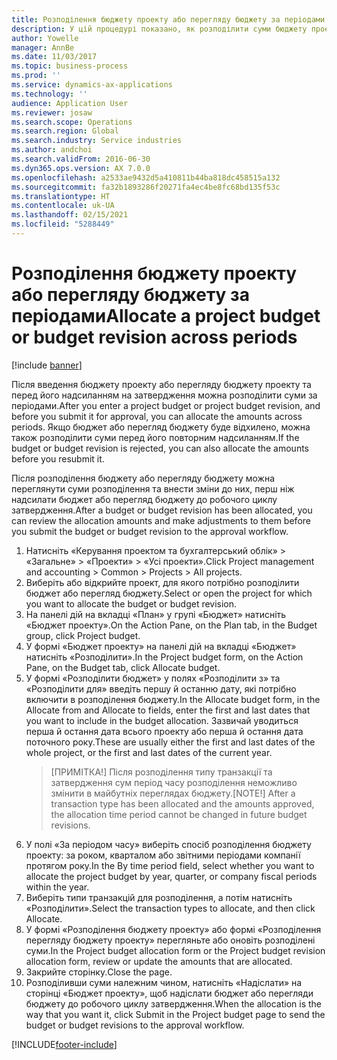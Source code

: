 ```yaml
---
title: Розподілення бюджету проекту або перегляду бюджету за періодами
description: У цій процедурі показано, як розподілити суми бюджету проекту за періодами.
author: Yowelle
manager: AnnBe
ms.date: 11/03/2017
ms.topic: business-process
ms.prod: ''
ms.service: dynamics-ax-applications
ms.technology: ''
audience: Application User
ms.reviewer: josaw
ms.search.scope: Operations
ms.search.region: Global
ms.search.industry: Service industries
ms.author: andchoi
ms.search.validFrom: 2016-06-30
ms.dyn365.ops.version: AX 7.0.0
ms.openlocfilehash: a2533ae9432d5a410811b44ba818dc458515a132
ms.sourcegitcommit: fa32b1893286f20271fa4ec4be8fc68bd135f53c
ms.translationtype: HT
ms.contentlocale: uk-UA
ms.lasthandoff: 02/15/2021
ms.locfileid: "5288449"
---
```

# <a name="allocate-a-project-budget-or-budget-revision-across-periods"></a><span data-ttu-id="c8239-103">Розподілення бюджету проекту або перегляду бюджету за періодами</span><span class="sxs-lookup"><span data-stu-id="c8239-103">Allocate a project budget or budget revision across periods</span></span>

[!include [banner](../../includes/banner.md)]

<span data-ttu-id="c8239-104">Після введення бюджету проекту або перегляду бюджету проекту та перед його надсиланням на затвердження можна розподілити суми за періодами.</span><span class="sxs-lookup"><span data-stu-id="c8239-104">After you enter a project budget or project budget revision, and before you submit it for approval, you can allocate the amounts across periods.</span></span> <span data-ttu-id="c8239-105">Якщо бюджет або перегляд бюджету буде відхилено, можна також розподілити суми перед його повторним надсиланням.</span><span class="sxs-lookup"><span data-stu-id="c8239-105">If the budget or budget revision is rejected, you can also allocate the amounts before you resubmit it.</span></span> 

<span data-ttu-id="c8239-106">Після розподілення бюджету або перегляду бюджету можна переглянути суми розподілення та внести зміни до них, перш ніж надсилати бюджет або перегляд бюджету до робочого циклу затвердження.</span><span class="sxs-lookup"><span data-stu-id="c8239-106">After a budget or budget revision has been allocated, you can review the allocation amounts and make adjustments to them before you submit the budget or budget revision to the approval workflow.</span></span> 

1. <span data-ttu-id="c8239-107">Натисніть «Керування проектом та бухгалтерський облік» > «Загальне» > «Проекти» > «Усі проекти».</span><span class="sxs-lookup"><span data-stu-id="c8239-107">Click Project management and accounting > Common > Projects > All projects.</span></span> 
2. <span data-ttu-id="c8239-108">Виберіть або відкрийте проект, для якого потрібно розподілити бюджет або перегляд бюджету.</span><span class="sxs-lookup"><span data-stu-id="c8239-108">Select or open the project for which you want to allocate the budget or budget revision.</span></span> 
3. <span data-ttu-id="c8239-109">На панелі дій на вкладці «План» у групі «Бюджет» натисніть «Бюджет проекту».</span><span class="sxs-lookup"><span data-stu-id="c8239-109">On the Action Pane, on the Plan tab, in the Budget group, click Project budget.</span></span> 
4. <span data-ttu-id="c8239-110">У формі «Бюджет проекту» на панелі дій на вкладці «Бюджет» натисніть «Розподілити».</span><span class="sxs-lookup"><span data-stu-id="c8239-110">In the Project budget form, on the Action Pane, on the Budget tab, click Allocate budget.</span></span> 
5. <span data-ttu-id="c8239-111">У формі «Розподілити бюджет» у полях «Розподілити з» та «Розподілити для» введіть першу й останню дату, які потрібно включити в розподілення бюджету.</span><span class="sxs-lookup"><span data-stu-id="c8239-111">In the Allocate budget form, in the Allocate from and Allocate to fields, enter the first and last dates that you want to include in the budget allocation.</span></span> <span data-ttu-id="c8239-112">Зазвичай уводиться перша й остання дата всього проекту або перша й остання дата поточного року.</span><span class="sxs-lookup"><span data-stu-id="c8239-112">These are usually either the first and last dates of the whole project, or the first and last dates of the current year.</span></span>  
   > <span data-ttu-id="c8239-113">[ПРИМІТКА!] Після розподілення типу транзакції та затвердження сум період часу розподілення неможливо змінити в майбутніх переглядах бюджету.</span><span class="sxs-lookup"><span data-stu-id="c8239-113">[NOTE!] After a transaction type has been allocated and the amounts approved, the allocation time period cannot be changed in future budget revisions.</span></span> 
6. <span data-ttu-id="c8239-114">У полі «За періодом часу» виберіть спосіб розподілення бюджету проекту: за роком, кварталом або звітними періодами компанії протягом року.</span><span class="sxs-lookup"><span data-stu-id="c8239-114">In the By time period field, select whether you want to allocate the project budget by year, quarter, or company fiscal periods within the year.</span></span>
7. <span data-ttu-id="c8239-115">Виберіть типи транзакцій для розподілення, а потім натисніть «Розподілити».</span><span class="sxs-lookup"><span data-stu-id="c8239-115">Select the transaction types to allocate, and then click Allocate.</span></span> 
8. <span data-ttu-id="c8239-116">У формі «Розподілення бюджету проекту» або формі «Розподілення перегляду бюджету проекту» перегляньте або оновіть розподілені суми.</span><span class="sxs-lookup"><span data-stu-id="c8239-116">In the Project budget allocation form or the Project budget revision allocation form, review or update the amounts that are allocated.</span></span> 
9. <span data-ttu-id="c8239-117">Закрийте сторінку.</span><span class="sxs-lookup"><span data-stu-id="c8239-117">Close the page.</span></span>
10. <span data-ttu-id="c8239-118">Розподіливши суми належним чином, натисніть «Надіслати» на сторінці «Бюджет проекту», щоб надіслати бюджет або перегляди бюджету до робочого циклу затвердження.</span><span class="sxs-lookup"><span data-stu-id="c8239-118">When the allocation is the way that you want it, click Submit in the Project budget page to send the budget or budget revisions to the approval workflow.</span></span>  




[!INCLUDE[footer-include](../../includes/footer-banner.md)]
